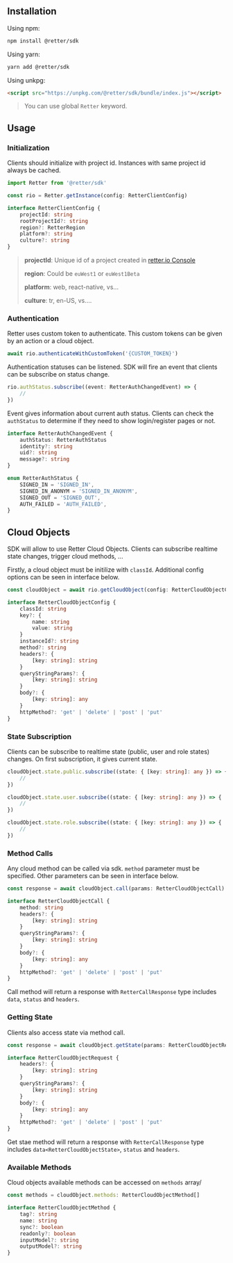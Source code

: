 ## Installation

Using npm:

```bash
npm install @retter/sdk
```

Using yarn:

```bash
yarn add @retter/sdk
```

Using unkpg:

```html
<script src="https://unpkg.com/@retter/sdk/bundle/index.js"></script>
```
> You can use global `Retter` keyword.

## Usage

### Initialization

Clients should initialize with project id. Instances with same project id always be cached.

```ts
import Retter from '@retter/sdk'

const rio = Retter.getInstance(config: RetterClientConfig)

interface RetterClientConfig {
    projectId: string
    rootProjectId?: string
    region?: RetterRegion
    platform?: string
    culture?: string
}
```

> **projectId**: Unique id of a project created in [retter.io Console](https://retter.io)
>
> **region**: Could be `euWest1` or `euWest1Beta`
>
> **platform**: web, react-native, vs...
> 
> **culture**: tr, en-US, vs....

### Authentication

Retter uses custom token to authenticate. This custom tokens can be given by an action or a cloud object.

```ts
await rio.authenticateWithCustomToken('{CUSTOM_TOKEN}')
```

Authentication statuses can be listened. SDK will fire an event that clients can be subscribe on status change.

```ts
rio.authStatus.subscribe((event: RetterAuthChangedEvent) => {
    //
})
```

Event gives information about current auth status. Clients can check the `authStatus` to determine if they need to show login/register pages or not.

```ts
interface RetterAuthChangedEvent {
    authStatus: RetterAuthStatus
    identity?: string
    uid?: string
    message?: string
}

enum RetterAuthStatus {
    SIGNED_IN = 'SIGNED_IN',
    SIGNED_IN_ANONYM = 'SIGNED_IN_ANONYM',
    SIGNED_OUT = 'SIGNED_OUT',
    AUTH_FAILED = 'AUTH_FAILED',
}
```

## Cloud Objects

SDK will allow to use Retter Cloud Objects. Clients can subscribe realtime state changes, trigger cloud methods, ...

Firstly, a cloud object must be initilize with `classId`. Additional config options can be seen in interface below.

```ts
const cloudObject = await rio.getCloudObject(config: RetterCloudObjectConfig)

interface RetterCloudObjectConfig {
    classId: string
    key?: {
        name: string
        value: string
    }
    instanceId?: string
    method?: string
    headers?: {
        [key: string]: string
    }
    queryStringParams?: {
        [key: string]: string
    }
    body?: {
        [key: string]: any
    }
    httpMethod?: 'get' | 'delete' | 'post' | 'put'
}
```

### State Subscription

Clients can be subscribe to realtime state (public, user and role states) changes. On first subscription, it gives current state.

```ts
cloudObject.state.public.subscribe((state: { [key: string]: any }) => {
    //
})

cloudObject.state.user.subscribe((state: { [key: string]: any }) => {
    //
})

cloudObject.state.role.subscribe((state: { [key: string]: any }) => {
    //
})
```

### Method Calls

Any cloud method can be called via sdk. `method` parameter must be specified. Other parameters can be seen in interface below.

```ts
const response = await cloudObject.call(params: RetterCloudObjectCall)

interface RetterCloudObjectCall {
    method: string
    headers?: {
        [key: string]: string
    }
    queryStringParams?: {
        [key: string]: string
    }
    body?: {
        [key: string]: any
    }
    httpMethod?: 'get' | 'delete' | 'post' | 'put'
}
```

Call method will return a response with `RetterCallResponse` type includes `data`, `status` and `headers`.

### Getting State

Clients also access state via method call.

```ts
const response = await cloudObject.getState(params: RetterCloudObjectRequest)

interface RetterCloudObjectRequest {
    headers?: {
        [key: string]: string
    }
    queryStringParams?: {
        [key: string]: string
    }
    body?: {
        [key: string]: any
    }
    httpMethod?: 'get' | 'delete' | 'post' | 'put'
}
```

Get stae method will return a response with `RetterCallResponse` type includes `data<RetterCloudObjectState>`, `status` and `headers`.

### Available Methods

Cloud objects available methods can be accessed on `methods` array/

```ts
const methods = cloudObject.methods: RetterCloudObjectMethod[]

interface RetterCloudObjectMethod {
    tag?: string
    name: string
    sync?: boolean
    readonly?: boolean
    inputModel?: string
    outputModel?: string
}
```
